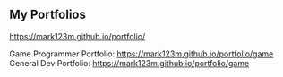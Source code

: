 ## My Portfolios
https://mark123m.github.io/portfolio/

Game Programmer Portfolio: https://mark123m.github.io/portfolio/game <br/>
General Dev Portfolio: https://mark123m.github.io/portfolio/game
